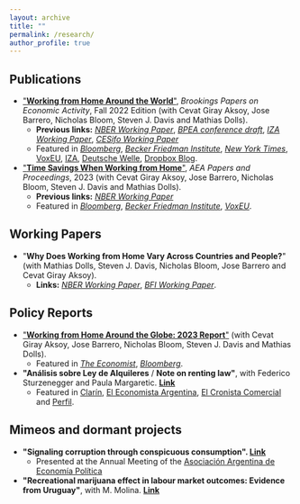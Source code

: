 ```yaml
---
layout: archive
title: ""
permalink: /research/
author_profile: true
---
```

## Publications
* ["**Working from Home Around the World**"](https://www.brookings.edu/wp-content/uploads/2022/09/BPEA-FA22_WEB_Aksoy-et-al.pdf), *Brookings Papers on Economic Activity*, Fall 2022 Edition (with Cevat Giray Aksoy, Jose Barrero, Nicholas Bloom, Steven J. Davis and Mathias Dolls).
  * **Previous links:** [*NBER Working Paper*](https://www.nber.org/papers/w30446), [*BPEA conference draft*](https://www.brookings.edu/wp-content/uploads/2022/09/Aksoy-et-al-Conference-Draft-BPEA-FA22.pdf), [*IZA Working Paper*](https://www.iza.org/publications/dp/15540/working-from-home-around-the-world), [*CESifo Working Paper*](https://www.cesifo.org/en/publikationen/2022/working-paper/working-home-around-world)
  * Featured in [*Bloomberg*](https://www.bloomberg.com/news/articles/2022-09-08/work-from-home-is-loved-worldwide-even-if-wall-street-hates-it?leadSource=uverify%20wall), [*Becker Friedman Institute*](https://bfi.uchicago.edu/insight/finding/working-from-home-around-the-world/), [*New York Times*](https://www.nytimes.com/2022/11/30/opinion/covid-pandemic-cities-future.html), [VoxEU](https://cepr.org/voxeu/columns/working-home-around-world), [IZA](https://wol.iza.org/opinions/working-from-home-around-the-world), [Deutsche Welle](https://www.dw.com/en/why-companies-want-workers-to-return-to-work/a-63194277), [Dropbox Blog](https://blog.dropbox.com/topics/work-culture/studies-prove-we-are-productive-working-from-home).
* ["**Time Savings When Working from Home**"](https://www.aeaweb.org/articles?id=10.1257/pandp.20231013), *AEA Papers and Proceedings*, 2023 (with Cevat Giray Aksoy, Jose Barrero, Nicholas Bloom, Steven J. Davis and Mathias Dolls).
  * **Previous links:** [*NBER Working Paper*](https://www.nber.org/papers/w30866)
  * Featured in [*Bloomberg*](https://www.bloomberg.com/news/articles/2023-01-23/remote-work-saves-global-commuters-72-minutes-a-day-study-finds), [*Becker Friedman Institute*](https://bfi.uchicago.edu/insight/finding/time-savings-when-working-from-home/), [*VoxEU*](https://cepr.org/voxeu/columns/commute-time-savings-when-working-home).

## Working Papers
* "**Why Does Working from Home Vary Across Countries and People?**" (with Mathias Dolls, Steven J. Davis, Nicholas Bloom, Jose Barrero and Cevat Giray Aksoy).
  * **Links:** [*NBER Working Paper*](https://www.nber.org/system/files/working_papers/w32374/w32374.pdf), [*BFI Working Paper*](https://bfi.uchicago.edu/wp-content/uploads/2024/04/BFI_WP_2024-47.pdf).

## Policy Reports
* ["**Working from Home Around the Globe: 2023 Report**"](https://wfhresearch.com/wp-content/uploads/2023/06/GSWA-2023.pdf) (with Cevat Giray Aksoy, Jose Barrero, Nicholas Bloom, Steven J. Davis and Mathias Dolls).
  * Featured in [*The Economist*](https://www.economist.com/business/2023/07/10/the-fight-over-working-from-home-goes-global), [*Bloomberg*](https://www.bloomberg.com/news/articles/2023-07-19/brits-are-working-from-home-more-than-rest-of-europe).
* **"Análisis sobre Ley de Alquileres** / **Note on renting law"**, with Federico Sturzenegger and Paula Margaretic. [**Link**](https://uploads.strikinglycdn.com/files/a5b4c462-d9b4-436a-a614-647a19055ad1/Ley_de_Alquiler%20(3).pdf)
  * Featured in [Clarín](https://www.clarin.com/economia/alquileres-temporarios-opcion-propietarios-efecto-nueva-ley-_0_WopSkv9yh.html), [El Economista Argentina](https://eleconomista.com.ar/economia/sturzenegger-confirmo-efecto-lipovetsky-cayo-oferta-subieron-precios-n38556), [El Cronista Comercial](https://www.cronista.com/apertura-negocio/realestate/Ley-de-alquileres-2020-con-la-nueva-norma-hay-menos-oferta-y-aumentaron-los-precios-20201014-0006.html) and [Perfil](https://www.perfil.com/noticias/economia/ley-de-alquileres-aumento-oferta-alquileres-temporarios.phtml).


## Mimeos and dormant projects
* **"Signaling corruption through conspicuous consumption". [Link](https://zaratepablo.github.io/files/SignalingCorruption.pdf)**
  * Presented at the Annual Meeting of the [Asociación Argentina de Economía Política](https://aaep.org.ar/) 
* **"Recreational marijuana effect in labour market outcomes: Evidence from Uruguay"**, with M. Molina. [**Link**](https://zaratepablo.github.io/files/MarijuanaUruguay.pdf)


